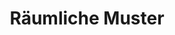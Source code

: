 ---
title: 'Räumliche Muster'
icon: 'icon.png'
published: false
redirect: '/techs/patterns/function:pattern_3D'

content:
    items: 
        - '@taxonomy.function': 'pattern_3D'
    filter:
        published: true
        type: 'tech' 
---